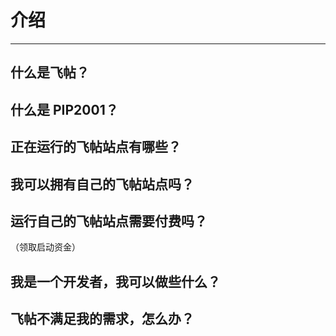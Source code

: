 # 介绍

---

## 什么是飞帖？

## 什么是 PIP2001？

## 正在运行的飞帖站点有哪些？

## 我可以拥有自己的飞帖站点吗？

## 运行自己的飞帖站点需要付费吗？

（领取启动资金）

## 我是一个开发者，我可以做些什么？

## 飞帖不满足我的需求，怎么办？
